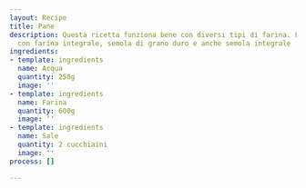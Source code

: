```yaml
---
layout: Recipe
title: Pane
description: Questa ricetta funziona bene con diversi tipi di farina. L'ho provata
  con farina integrale, semola di grano duro e anche semola integrale
ingredients:
- template: ingredients
  name: Acqua
  quantity: 250g
  image: ''
- template: ingredients
  name: Farina
  quantity: 600g
  image: ''
- template: ingredients
  name: Sale
  quantity: 2 cucchiaini
  image: ''
process: []

---
```

